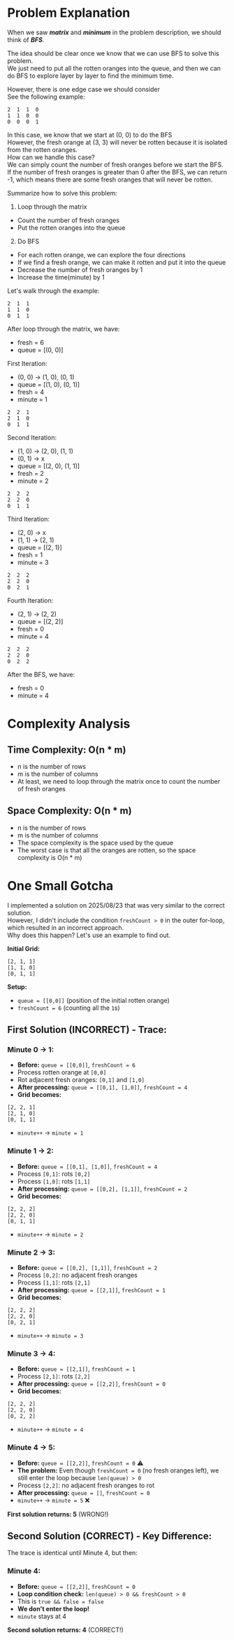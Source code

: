# Problem Explanation

When we saw ***matrix*** and ***minimum*** in the problem description, we should think of ***BFS***.<br>

The idea should be clear once we know that we can use BFS to solve this problem.<br>
We just need to put all the rotten oranges into the queue, and then we can do BFS to explore layer by layer to find the minimum time.<br>

However, there is one edge case we should consider<br>
See the following example:<br>
```
2  1  1  0 
1  1  0  0
0  0  0  1
```
In this case, we know that we start at (0, 0) to do the BFS<br>
However, the fresh orange at (3, 3) will never be rotten because it is isolated from the rotten oranges.<br>
How can we handle this case?<br>
We can simply count the number of fresh oranges before we start the BFS.<br>
If the number of fresh oranges is greater than 0 after the BFS, we can return -1, which means there are some fresh oranges that will never be rotten.<br>

Summarize how to solve this problem:<br>
1. Loop through the matrix
  - Count the number of fresh oranges
  - Put the rotten oranges into the queue
2. Do BFS
  - For each rotten orange, we can explore the four directions
  - If we find a fresh orange, we can make it rotten and put it into the queue
  - Decrease the number of fresh oranges by 1
  - Increase the time(minute) by 1


Let's walk through the example:<br>
```
2  1  1
1  1  0
0  1  1
```
After loop through the matrix, we have:<br>
- fresh = 6
- queue = [(0, 0)]

First Iteration:<br>
- (0, 0) -> (1, 0), (0, 1)
- queue = [(1, 0), (0, 1)]
- fresh = 4
- minute = 1
```
2  2  1
2  1  0
0  1  1
```

Second Iteration:<br>
- (1, 0) -> (2, 0), (1, 1)
- (0, 1) -> x
- queue = [(2, 0), (1, 1)]
- fresh = 2
- minute = 2
```
2  2  2
2  2  0
0  1  1
```

Third Iteration:<br>
- (2, 0) -> x
- (1, 1) -> (2, 1)
- queue = [(2, 1)]
- fresh = 1
- minute = 3
```
2  2  2
2  2  0
0  2  1
```

Fourth Iteration:<br>
- (2, 1) -> (2, 2)
- queue = [(2, 2)]
- fresh = 0
- minute = 4
```
2  2  2
2  2  0
0  2  2
```

After the BFS, we have:<br>
- fresh = 0
- minute = 4

# Complexity Analysis
## Time Complexity: O(n * m)
- n is the number of rows
- m is the number of columns
- At least, we need to loop through the matrix once to count the number of fresh oranges

## Space Complexity: O(n * m)
- n is the number of rows
- m is the number of columns
- The space complexity is the space used by the queue
- The worst case is that all the oranges are rotten, so the space complexity is O(n * m)

# One Small Gotcha
I implemented a solution on 2025/08/23 that was very similar to the correct solution. <br>
However, I didn't include the condition `freshCount > 0` in the outer for-loop, which resulted in an incorrect approach. <br>
Why does this happen? Let's use an example to find out.<br>

**Initial Grid:**
```
[2, 1, 1]
[1, 1, 0]
[0, 1, 1]
```

**Setup:**
- `queue = [[0,0]]` (position of the initial rotten orange)
- `freshCount = 6` (counting all the `1`s)

## First Solution (INCORRECT) - Trace:

### Minute 0 → 1:
- **Before:** `queue = [[0,0]]`, `freshCount = 6`
- Process rotten orange at `[0,0]`
- Rot adjacent fresh oranges: `[0,1]` and `[1,0]`
- **After processing:** `queue = [[0,1], [1,0]]`, `freshCount = 4`
- **Grid becomes:**
```
[2, 2, 1]
[2, 1, 0]
[0, 1, 1]
```
- `minute++` → `minute = 1`

### Minute 1 → 2:
- **Before:** `queue = [[0,1], [1,0]]`, `freshCount = 4`
- Process `[0,1]`: rots `[0,2]`
- Process `[1,0]`: rots `[1,1]`
- **After processing:** `queue = [[0,2], [1,1]]`, `freshCount = 2`
- **Grid becomes:**
```
[2, 2, 2]
[2, 2, 0]
[0, 1, 1]
```
- `minute++` → `minute = 2`

### Minute 2 → 3:
- **Before:** `queue = [[0,2], [1,1]]`, `freshCount = 2`
- Process `[0,2]`: no adjacent fresh oranges
- Process `[1,1]`: rots `[2,1]`
- **After processing:** `queue = [[2,1]]`, `freshCount = 1`
- **Grid becomes:**
```
[2, 2, 2]
[2, 2, 0]
[0, 2, 1]
```
- `minute++` → `minute = 3`

### Minute 3 → 4:
- **Before:** `queue = [[2,1]]`, `freshCount = 1`
- Process `[2,1]`: rots `[2,2]`
- **After processing:** `queue = [[2,2]]`, `freshCount = 0`
- **Grid becomes:**
```
[2, 2, 2]
[2, 2, 0]
[0, 2, 2]
```
- `minute++` → `minute = 4`

### Minute 4 → 5:
- **Before:** `queue = [[2,2]]`, `freshCount = 0` ⚠️
- **The problem:** Even though `freshCount = 0` (no fresh oranges left), we still enter the loop because `len(queue) > 0`
- Process `[2,2]`: no adjacent fresh oranges to rot
- **After processing:** `queue = []`, `freshCount = 0`
- `minute++` → `minute = 5` ❌

**First solution returns: 5** (WRONG!)

## Second Solution (CORRECT) - Key Difference:

The trace is identical until Minute 4, but then:

### Minute 4:
- **Before:** `queue = [[2,2]]`, `freshCount = 0`
- **Loop condition check:** `len(queue) > 0 && freshCount > 0`
- This is `true && false = false`
- **We don't enter the loop!**
- `minute` stays at 4

**Second solution returns: 4** (CORRECT!)
